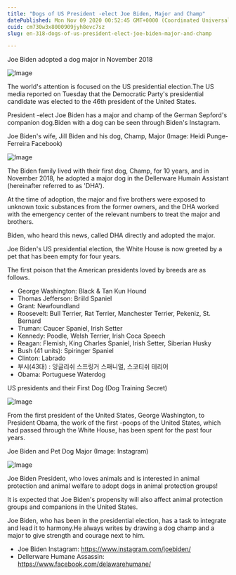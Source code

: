 ```yaml
---
title: "Dogs of US President -elect Joe Biden, Major and Champ"
datePublished: Mon Nov 09 2020 00:52:45 GMT+0000 (Coordinated Universal Time)
cuid: cm730w3x8000909jyh8evc7sz
slug: en-318-dogs-of-us-president-elect-joe-biden-major-and-champ

---
```



Joe Biden adopted a dog major in November 2018

![Image](https://cdn.hashnode.com/res/hashnode/image/upload/v1739431973269/3dabcc6c-6ea7-4bbd-8445-847c81666e5d.jpeg)

The world's attention is focused on the US presidential election.The US media reported on Tuesday that the Democratic Party's presidential candidate was elected to the 46th president of the United States.

President -elect Joe Biden has a major and champ of the German Sepford's companion dog.Biden with a dog can be seen through Biden's Instagram.

Joe Biden's wife, Jill Biden and his dog, Champ, Major (Image: Heidi Punge-Ferreira Facebook)

![Image](https://cdn.hashnode.com/res/hashnode/image/upload/v1739431975281/bfd21c76-302b-4dd9-a795-be2edb6e8e4f.jpeg)

The Biden family lived with their first dog, Champ, for 10 years, and in November 2018, he adopted a major dog in the Dellerware Humain Assistant (hereinafter referred to as 'DHA').

At the time of adoption, the major and five brothers were exposed to unknown toxic substances from the former owners, and the DHA worked with the emergency center of the relevant numbers to treat the major and brothers.

Biden, who heard this news, called DHA directly and adopted the major.

Joe Biden's US presidential election, the White House is now greeted by a pet that has been empty for four years.

The first poison that the American presidents loved by breeds are as follows.

- George Washington: Black & Tan Kun Hound
- Thomas Jefferson: Briild Spaniel
- Grant: Newfoundland
- Roosevelt: Bull Terrier, Rat Terrier, Manchester Terrier, Pekeniz, St. Bernard
- Truman: Caucer Spaniel, Irish Setter
- Kennedy: Poodle, Welsh Terrier, Irish Coca Speech
- Reagan: Flemish, King Charles Spaniel, Irish Setter, Siberian Husky
- Bush (41 units): Spiringer Spaniel
- Clinton: Labrado
- 부시(43대) : 잉글리쉬 스프링거 스패니얼, 스코티쉬 테리어
- Obama: Portuguese Waterdog

US presidents and their First Dog (Dog Training Secret)

![Image](https://cdn.hashnode.com/res/hashnode/image/upload/v1739431978281/37893046-d096-43e1-84a5-463e65494ed3.jpeg)

From the first president of the United States, George Washington, to President Obama, the work of the first -poops of the United States, which had passed through the White House, has been spent for the past four years.

Joe Biden and Pet Dog Major (Image: Instagram)

![Image](https://cdn.hashnode.com/res/hashnode/image/upload/v1739431980866/01b1d940-1133-4642-abb0-5175a4e1d106.png)

Joe Biden President, who loves animals and is interested in animal protection and animal welfare to adopt dogs in animal protection groups!

It is expected that Joe Biden's propensity will also affect animal protection groups and companions in the United States.

Joe Biden, who has been in the presidential election, has a task to integrate and lead it to harmony.He always writes by drawing a dog champ and a major to give strength and courage next to him.

- Joe Biden Instagram: https://www.instagram.com/joebiden/
- Dellerware Humane Assassin: https://www.facebook.com/delawarehumane/